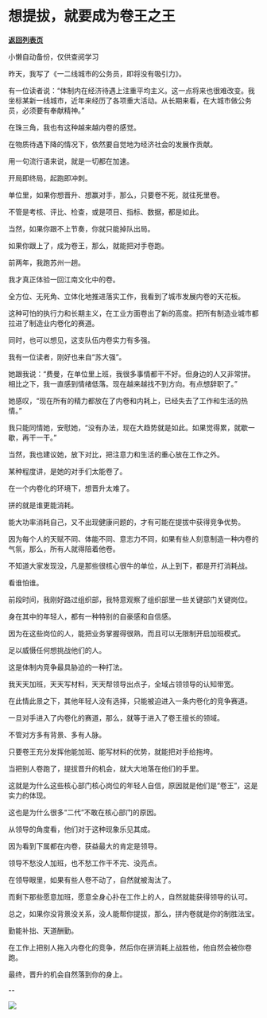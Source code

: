 # 想提拔，就要成为卷王之王

[**返回列表页**](/gzh/费曼的小茶馆)

小懒自动备份，仅供查阅学习

昨天，我写了《一二线城市的公务员，即将没有吸引力》。  

有一位读者说：“体制内在经济待遇上注重平均主义。这一点将来也很难改变。我坐标某新一线城市，近年来经历了各项重大活动。从长期来看，在大城市做公务员，必须要有奉献精神。”

在珠三角，我也有这种越来越内卷的感觉。

在物质待遇下降的情况下，依然要自觉地为经济社会的发展作贡献。

用一句流行语来说，就是一切都在加速。

开局即终局，起跑即冲刺。

单位里，如果你想晋升、想赢对手，那么，只要卷不死，就往死里卷。

不管是考核、评比、检查，或是项目、指标、数据，都是如此。

当然，如果你跟不上节奏，你就只能掉队出局。

如果你跟上了，成为卷王，那么，就能把对手卷跑。

前两年，我跑苏州一趟。  

我才真正体验一回江南文化中的卷。  

全方位、无死角、立体化地推进落实工作，我看到了城市发展内卷的天花板。  

这种可怕的执行力和长期主义，在工业方面卷出了新的高度。把所有制造业城市都拉进了制造业内卷化的赛道。  

同时，也可以想见，这支队伍内卷实力有多强。  

我有一位读者，刚好也来自“苏大强”。

她跟我说：“费曼，在单位里上班，我很多事情都干不好。但身边的人又非常拼。相比之下，我一直感到情绪低落。现在越来越找不到方向。有点想辞职了。”

她感叹，“现在所有的精力都放在了内卷和内耗上，已经失去了工作和生活的热情。”

我只能同情她，安慰她，“没有办法，现在大趋势就是如此。如果觉得累，就歇一歇，再干一干。”

当然，我也建议她，放下对比，把注意力和生活的重心放在工作之外。  

某种程度讲，是她的对手们太能卷了。  

在一个内卷化的环境下，想晋升太难了。

拼的就是谁更能消耗。

能大功率消耗自己，又不出现健康问题的，才有可能在提拔中获得竞争优势。

因为每个人的天赋不同、体能不同、意志力不同，如果有些人刻意制造一种内卷的气氛，那么，所有人就得陪着他卷。

不知道大家发现没，凡是那些很核心很牛的单位，从上到下，都是开打消耗战。  

看谁怕谁。  

前段时间，我刚好路过组织部，我特意观察了组织部里一些关键部门关键岗位。

身在其中的年轻人，都有一种特别的自豪感和自信感。

因为在这些岗位的人，能把业务掌握得很熟，而且可以无限制开启加班模式。  

足以威慑任何想挑战他们的人。

这是体制内竞争最具胁迫的一种打法。

我天天加班，天天写材料，天天帮领导出点子，全域占领领导的认知带宽。  

在此情此景之下，其他年轻人没有选择，只能被迫进入一条内卷化的竞争赛道。  

一旦对手进入了内卷化的赛道，那么，就等于进入了卷王擅长的领域。  

不管对方多有背景、多有人脉。

只要卷王充分发挥他能加班、能写材料的优势，就能把对手给拖垮。  

当把别人卷跑了，提拔晋升的机会，就大大地落在他们的手里。

这就是为什么这些核心部门核心岗位的年轻人自信，原因就是他们是“卷王”，这是实力的体现。

这也是为什么很多“二代”不敢在核心部门的原因。

从领导的角度看，他们对于这种现象乐见其成。

因为看到下属都在内卷，获益最大的肯定是领导。

领导不愁没人加班，也不愁工作干不完、没亮点。

在领导眼里，如果有些人卷不动了，自然就被淘汰了。

而剩下那些愿意加班，愿意全身心扑在工作上的人，自然就能获得领导的认可。

总之，如果你没背景没关系，没人能帮你提拔，那么，拼内卷就是你的制胜法宝。

勤能补拙、天道酬勤。  

在工作上把别人拖入内卷化的竞争，然后你在拼消耗上战胜他，他自然会被你卷跑。

最终，晋升的机会自然落到你的身上。

\--  
  

![](https://mmbiz.qpic.cn/mmbiz_jpg/4ufdCXwkRArXJOgKic3pgrRsdiawr1ibm7mzPQvlZ8ceOlTw0g6TicS0NCIt6duqBrYAj2ElGykGf0WLqTeDmKEHJQ/640?wx_fmt=jpeg)

  

